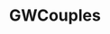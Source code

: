 ---
title: GWCouples
crosslinks:
- gonewild
- gwcumsluts
- maango
- ProstatePlay
- Pegging
- HomePorno
- Penetration_gifs
- WTF
- distension
- gonewildcurvy
- JiggleFuck
- californiaklein
- whenitgoesin
- pulsatingcumshots
- femalepov
- Condomsgonewild
- WeddingRingsShowing
- holdthemoan
- wifesharing
---
